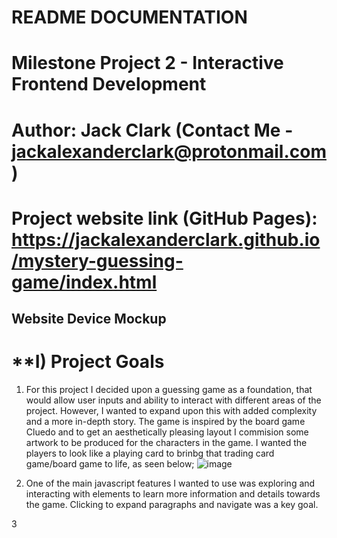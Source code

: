 # README DOCUMENTATION

# **Milestone Project 2 - Interactive Frontend Development**
# Author: Jack Clark (Contact Me - jackalexanderclark@protonmail.com)

# Project website link (GitHub Pages): https://jackalexanderclark.github.io/mystery-guessing-game/index.html

## Website Device Mockup

# **I) Project Goals

1. For this project I decided upon a guessing game as a foundation, that would allow user inputs and ability to interact with different areas of the project. However, I wanted to expand upon this with added complexity and a more in-depth story. The game is inspired by the board game Cluedo and to get an aesthetically pleasing layout I commision some artwork to be produced for the characters in the game. I wanted the players to look like a playing card to brinbg that trading card game/board game to life, as seen below; ![image](https://user-images.githubusercontent.com/97599832/212542303-b60b7be1-4f68-4a37-becc-c9d197ef0983.png)

2. One of the main javascript features I wanted to use was exploring and interacting with elements to learn more information and details towards the game. Clicking to expand paragraphs and navigate was a key goal.

3